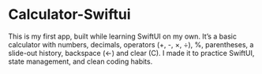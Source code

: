 # Calculator-Swiftui
This is my first app, built while learning SwiftUI on my own. It’s a basic calculator with numbers, decimals, operators (+, -, ×, ÷), %, parentheses, a slide-out history, backspace (←) and clear (C). I made it to practice SwiftUI, state management, and clean coding habits.
